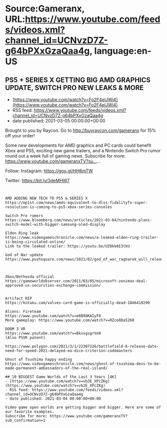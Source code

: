 # Source:Gameranx, URL:https://www.youtube.com/feeds/videos.xml?channel_id=UCNvzD7Z-g64bPXxGzaQaa4g, language:en-US

## PS5 + SERIES X GETTING BIG AMD GRAPHICS UPDATE, SWITCH PRO NEW LEAKS & MORE
 - [https://www.youtube.com/watch?v=Fo2F4elJWi4](https://www.youtube.com/watch?v=Fo2F4elJWi4)
 - RSS feed: https://www.youtube.com/feeds/videos.xml?channel_id=UCNvzD7Z-g64bPXxGzaQaa4g
 - date published: 2021-03-05 00:00:00+00:00

Brought to you by Raycon. Go to http://buyraycon.com/gameranx for 15% off your order!

Some new developments for AMD graphics and PC cards could benefit Xbox and PS5, exciting new game trailers, and a Nintendo Switch Pro rumor round out a week full of gaming news.
Subscribe for more: https://www.youtube.com/gameranxTV?su...​...


Follow:
 Instagram: https://goo.gl/HH6mTW​​​​​

Twitter: https://bit.ly/3deMHW7​​​​​


 ~~~~STORIES~~~~


AMD ADDING NEW TECH TO PS5 & SERIES X
https://mp1st.com/news/amds-equivalent-to-dlss-fidelityfx-super-resolution-is-coming-to-ps5-xbox-series-consoles

Switch Pro rumors
https://www.bloomberg.com/news/articles/2021-03-04/nintendo-plans-switch-model-with-bigger-samsung-oled-display

Elden Ring leak
https://www.videogameschronicle.com/news/a-leaked-elden-ring-trailer-is-being-circulated-online/
Link to the leaked trailer: https://youtu.be/UZ8kk0I3tkU

God of War update
https://www.pushsquare.com/news/2021/02/god_of_war_ragnarok_will_release_when_its_done_on_ps5



Xbox/Bethesda official
https://gameworldobserver.com/2021/03/05/microsoft-zenimax-deal-approved-us-securities-exchange-commission/


Artifact RIP
https://kotaku.com/valves-card-game-is-officially-dead-1846410290

Aliens: Fireteam
https://www.youtube.com/watch?v=e6B98KAIyF8
More gameplay: https://www.youtube.com/watch?v=RZco0Da52K0

DOOM 3 VR
https://www.youtube.com/watch?v=BkxxgsgrVe0
(Also PSVR patent)

https://www.polygon.com/2021/3/1/22307226/battlefield-6-release-date-need-for-speed-2021-delayed-ea-dice-criterion-codemasters

Ghost of Tsushima happy ending
https://www.videogameschronicle.com/news/ghost-of-tsushima-devs-to-be-made-permanent-ambassadors-of-the-real-island/

## 10 BIGGEST Game Worlds of the Last 3 Years [4K]
 - [https://www.youtube.com/watch?v=vbJE_XPcZKg](https://www.youtube.com/watch?v=vbJE_XPcZKg)
 - RSS feed: https://www.youtube.com/feeds/videos.xml?channel_id=UCNvzD7Z-g64bPXxGzaQaa4g
 - date published: 2021-03-04 00:00:00+00:00

Video game open worlds are getting bigger and bigger. Here are some of our favorite examples.
Subscribe for more: https://www.youtube.com/gameranxTV?sub_confirmation=1

